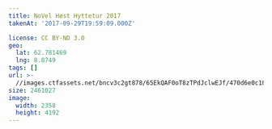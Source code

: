 ```yaml
---
title: NoVel Høst Hyttetur 2017
takenAt: '2017-09-29T19:59:09.000Z'

license: CC BY-ND 3.0
geo:
  lat: 62.781469
  lng: 8.8749
tags: []
url: >-
  //images.ctfassets.net/bncv3c2gt878/65EkQAF0oT8zTPdJclwEJf/470d6e0c185424d50231bc1d0a6f8f8c/novel-hst-hyttetur-2017_37389538126_o
size: 2461027
image:
  width: 2358
  height: 4192
---
```

